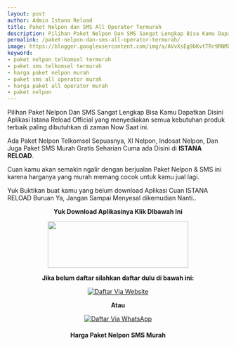 ```yaml
---
layout: post
author: Admin Istana Reload
title: Paket Nelpon dan SMS All Operator Termurah
description: Pilihan Paket Nelpon Dan SMS Sangat Lengkap Bisa Kamu Dapatkan Disini Aplikasi Istana Reload Official yang menyediakan semua kebutuhan produk terbaik.
permalink: /paket-nelpon-dan-sms-all-operator-termurah/
image: https://blogger.googleusercontent.com/img/a/AVvXsEg9bKvtTRr9RNMXZAq0UO5hLMYfxz9p7HF-I2vqDj8q_CnvCf7coAHcYWEovLR025YRWrGVp641a79aq5Kppead_OCzTNmQipCqbdl3CiR_lEErC8oPEn3_rdVfWtkZVIcWqATf4JM2bsY6Jqn5id4crhkBCmooMtjHbxOH8lMvA_gt7b1QwgeR7sRe-A=s1600
keyword: 
- paket nelpon telkomsel termurah
- paket sms telkomsel termurah
- harga paket nelpon murah
- paket sms all operator murah
- harga paket all operator murah
- paket nelpon
---
```

<p>Pilihan Paket Nelpon Dan SMS Sangat Lengkap Bisa Kamu Dapatkan Disini Aplikasi Istana Reload Official yang menyediakan semua kebutuhan produk terbaik paling dibutuhkan di zaman Now Saat ini.</p>
<p>Ada Paket Nelpon Telkomsel Sepuasnya, Xl Nelpon, Indosat Nelpon, Dan Juga Paket SMS Murah Gratis Seharian Cuma ada Disini di <b>ISTANA RELOAD</b>.</p><p>Cuan kamu akan semakin ngalir dengan berjualan Paket Nelpon &amp; SMS ini karena harganya yang murah memang cocok untuk kamu jual lagi.</p><p>Yuk Buktikan buat kamu yang belum download Aplikasi Cuan ISTANA RELOAD Buruan Ya, Jangan Sampai Menyesal dikemudian Nanti..</p>
<p style="text-align: center;"><b>Yuk Download Aplikasinya Klik DIbawah Ini</b></p>
<div class="separator" style="clear: both; text-align: center;"><a href="https://s.id/IRplaystore" style="margin-left: 1em; margin-right: 1em;" target="_blank"><img border="0" data-original-height="165" data-original-width="500" height="106" src="https://blogger.googleusercontent.com/img/b/R29vZ2xl/AVvXsEgtMuLnRz-xIV4WBo7jReAfDNfyQQsWDAKuBNp4r_GKtIiGLhfsvCbtN4sRSMtib5jNVrH1aLorHjelF1cqg5I7xBJrwjG0bHh7eVcfUuGF-_iHbpw2SZ6wkNVdAkeCS4kGC0vj4XpO1RmRpVLNzJ29Z-hasCMLkVqnMLianoz5AdphvtBTgbvw7Ip-w5A/s320/ezgif-2-0ab7bb90e0.gif" width="320" /></a></div>
<p style="text-align: center;"><b>Jika belum daftar silahkan daftar dulu di bawah ini:</b></p>
<div align="center"><a href="javascript:void(0);" onclick="Bukaregis()"><img alt="Daftar Via Website" src="https://blogger.googleusercontent.com/img/b/R29vZ2xl/AVvXsEj80fBU4vz8p8pBqdzlD1B6Gl6RQ0NMiLBHmBW4IO0iCBgEtMM-EGzI5ytvynZj9jjMmySpwuDLjN29M7dBwj3hCuMr2EizfLNBdWaoehQobMTA-dj_ux1NueKa89X8Z7bSP6HSWGWrGTNZO2iQ919VsunpxlL9uHM1zPzjkmogqGzkoDMlh88YOTJCt1w/s250/Picsart_23-12-04_05-04-16-865.png" title="Daftar Via Website" /></a></div>
<p style="text-align: center;"><b>Atau</b></p>
<div align="center"><a href="javascript:void(0);" onclick="openModal()"><img alt="Daftar Via WhatsApp" src="https://gambar.unduh.me/daftarwa.png" title="Daftar Via WhatsApp" /></a></div>
<h4 style="clear: both; text-align: center;">Harga Paket Nelpon SMS Murah<br />
<script src="https://istanareload.co.id/tanggal.js" type="text/javascript"></script></h4><br />
<script src="https://istanareload.co.id/harga.php?type=js&amp;lvl=RS&amp;up=25&amp;cttn=PAKET" type="text/javascript"></script>
